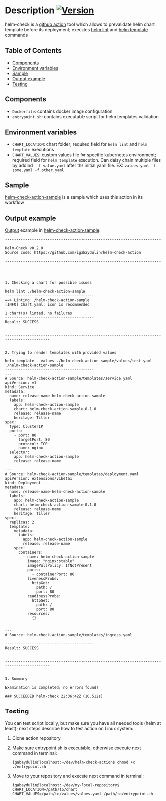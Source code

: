 # Description [![Version](https://img.shields.io/badge/version-0.2.0-color.svg)](https://github.com/igabaydulin/helm-check-action/releases/tag/0.2.0)

helm-check is a [github action](https://github.com/features/actions) tool which allows to prevalidate helm chart
template before its deployment; executes [helm lint](https://helm.sh/docs/helm/#helm-lint) and [helm template](https://helm.sh/docs/helm/#helm-template)
commands

## Table of Contents
  - [Components](#components)
  - [Environment variables](#environment-variables)
  - [Sample](#sample)
  - [Output example](#output-example)
  - [Testing](#testing)

## Components
* `Dockerfile`: contains docker image configuration
* `entrypoint.sh`: contains executable script for helm templates validation

## Environment variables
* `CHART_LOCATION`: chart folder; required field for `helm lint` and `helm template` executions
* `CHART_VALUES`: custom values file for specific kubernetes environment; required field for `helm template` execution. Can daisy chain multiple files by addind ` -f value.yaml` after the initial yaml file. EX: `values.yaml -f some.yaml -f other.yaml`

## Sample
[helm-check-action-sample](https://github.com/igabaydulin/helm-check-action-sample) is a sample which uses this action
in its workflow

## Output example
[Output](https://github.com/igabaydulin/helm-check-action-sample/runs/75704141) example in [helm-check-action-sample](https://github.com/igabaydulin/helm-check-action-sample):
```
----------------------------------------------------------------------

Helm-Check v0.2.0
Source code: https://github.com/igabaydulin/helm-check-action

----------------------------------------------------------------------




1. Checking a chart for possible issues

helm lint ./helm-check-action-sample
----------------------------------------
==> Linting ./helm-check-action-sample
[INFO] Chart.yaml: icon is recommended

1 chart(s) linted, no failures
----------------------------------------
Result: SUCCESS


------------------------------------------------------------------------------------------


2. Trying to render templates with provided values

helm template --values ./helm-check-action-sample/values/test.yaml ./helm-check-action-sample
----------------------------------------
---
# Source: helm-check-action-sample/templates/service.yaml
apiVersion: v1
kind: Service
metadata:
  name: release-name-helm-check-action-sample
  labels:
    app: helm-check-action-sample
    chart: helm-check-action-sample-0.1.0
    release: release-name
    heritage: Tiller
spec:
  type: ClusterIP
  ports:
    - port: 80
      targetPort: 80
      protocol: TCP
      name: nginx
  selector:
    app: helm-check-action-sample
    release: release-name

---
# Source: helm-check-action-sample/templates/deployment.yaml
apiVersion: extensions/v1beta1
kind: Deployment
metadata:
  name: release-name-helm-check-action-sample
  labels:
    app: helm-check-action-sample
    chart: helm-check-action-sample-0.1.0
    release: release-name
    heritage: Tiller
spec:
  replicas: 2
  template:
    metadata:
      labels:
        app: helm-check-action-sample
        release: release-name
    spec:
      containers:
        - name: helm-check-action-sample
          image: "nginx:stable"
          imagePullPolicy: IfNotPresent
          ports:
            - containerPort: 80
          livenessProbe:
            httpGet:
              path: /
              port: 80
          readinessProbe:
            httpGet:
              path: /
              port: 80
          resources:
            {}
            

---
# Source: helm-check-action-sample/templates/ingress.yaml

----------------------------------------
Result: SUCCESS


------------------------------------------------------------------------------------------


3. Summary

Examination is completed; no errors found!

### SUCCEEDED helm-check 22:36:42Z (10.512s)
```

## Testing
You can test script locally, but make sure you have all needed tools (helm at least); next steps describe how 
to test action on Linux system:

1. Clone action repository
1. Make sure entrypoint.sh is executable, otherwise execute next command in terminal:

    ```
    igabaydulin@localhost:~/dev/helm-check-action$ chmod +x ./entrypoint.sh
    ```
1. Move to your repository and execute next command in terminal:

    ```
    igabaydulin@localhost:~/dev/my-local-repository$ CHART_LOCATION=/path/to/chart CHART_VALUES=/path/to/values/values.yaml /path/to/entrypoint.sh
    ```

